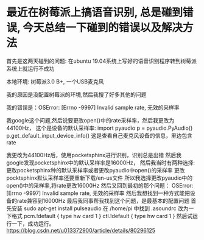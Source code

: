 # 最近在树莓派上搞语音识别, 总是碰到错误, 今天总结一下碰到的错误以及解决方法

首先是这两天碰到的问题:
在ubuntu 19.04系统上写好的语音识别程序转到树莓派系统上就运行不成功

本地环境: 树莓派3.0 B+, 一个USB麦克风

我的原因是没配置树莓派的环境,然后我搜了好多其他的问题

我的错误是：OSError: [Errno -9997] Invalid sample rate, 无效的采样率

我google这个问题,然后说要更改open()中的rate采样率，然后我更改为44100Hz，
这个是设备的默认采样率: 
import pyaudio
p = pyaudio.PyAudio()
p.get_default_input_device_info()
这是查看自己麦克风设备的信息，里边包含rate

我更改为44100Hz后，使用pocketsphinx进行识别，识别总是出错
然后我google发现pocketsphinx中的默认采样率是16000Hz，
然后我当时有两种选择:更改pocketsphinx种的默认采样率或者更改pyaudio中open()的采样率
更改pocktsphinx默认采样率还要重新下载/en-us文件
所以我选择更改pyaudio中的open()中的采样率,将rate更改16000Hz
然后又回到最初的那个问题：
OSError: [Errno -9997] Invalid sample rate, 无效的采样率
然后我想找到一种方式能把设备的rate兼容到16000Hz
最后我同事帮我找到这个问题，是最基本的配置问题
首先安装 sudo apt-get install pulseaudio
在 /home/pi 中找到 .asoundrc 改为一下格式
pcm.!default {
    type hw
    card 1
}
ctl.!default {
    type hw
    card 1
}
然后试运行一下，成功运行。
https://blog.csdn.net/u013372900/article/details/80296125